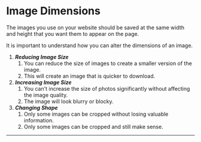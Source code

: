 # Image Dimensions

The images you use on your website should be saved at the same width and height that you want them to appear on the page.

 It is important to understand how you can alter the dimensions of an image.
1. ***Reducing Image Size*** 
	1. You can reduce the size of images to create a smaller version of the image.
	2. This will create an image that is quicker to download.
2. ***Increasing Image Size***
	1. You can't increase the size of photos significantly without affecting the image quality.
	2. The image will look blurry or blocky.
3. ***Changing Shape***
	1. Only some images can be cropped without losing valuable information.
	2. Only some images can be cropped and still make sense.

---
